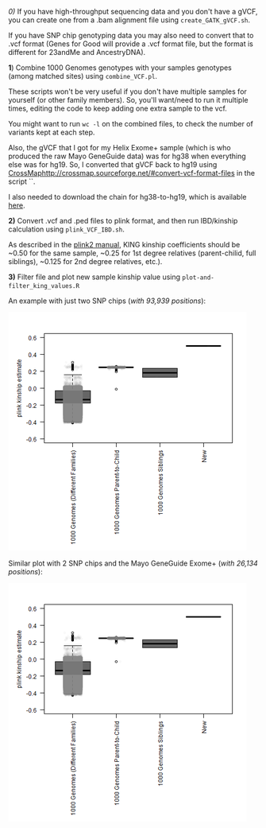 *0)* If you have high-throughput sequencing data and you don't have a gVCF, you can create one from a .bam alignment file using `create_GATK_gVCF.sh`.

If you have SNP chip genotyping data you may also need to convert that to .vcf format (Genes for Good will provide a .vcf format file, but the format is different for 23andMe and AncestryDNA).

**1**) Combine 1000 Genomes genotypes with your samples genotypes (among matched sites) using `combine_VCF.pl`.

These scripts won't be very useful if you don't have multiple samples for yourself (or other family members).  So, you'll want/need to run it multiple times, editing the code to keep adding one extra sample to the vcf.

You might want to run `wc -l` on the combined files, to check the number of variants kept at each step.

Also, the gVCF that I got for my Helix Exome+ sample (which is who produced the raw Mayo GeneGuide data) was for hg38 when everything else was for hg19.  So, I converted that gVCF back to hg19 using [CrossMaphttp://crossmap.sourceforge.net/#convert-vcf-format-files]() in the script ``.

I also needed to download the chain for hg38-to-hg19, which is available [here](http://hgdownload.cse.ucsc.edu/goldenpath/hg38/liftOver/).

**2)** Convert .vcf and .ped files to plink format, and then run IBD/kinship calculation using `plink_VCF_IBD.sh`.

As described in the [plink2 manual](https://www.cog-genomics.org/plink/2.0/distance#make_king), KING kinship coefficients should be ~0.50 for the same sample, ~0.25 for 1st degree relatives (parent-chilid, full siblings), ~0.125 for 2nd degree relatives, etc.).

**3)** Filter file and plot new sample kinship value using `plot-and-filter_king_values.R`

An example with just two SNP chips (*with 93,939 positions*):

![2 SNP Chip kinship estimates](plink_kinship_2-SNP-chip.png "2 SNP Chip kinship estimates")

Similar plot with 2 SNP chips and the Mayo GeneGuide Exome+ (*with 26,134 positions*):

![2 SNP Chip + Exome+](plink_kinship_2-SNP-chip_plus_Mayo-GeneGuide.png "2 SNP Chip + Exome+")


